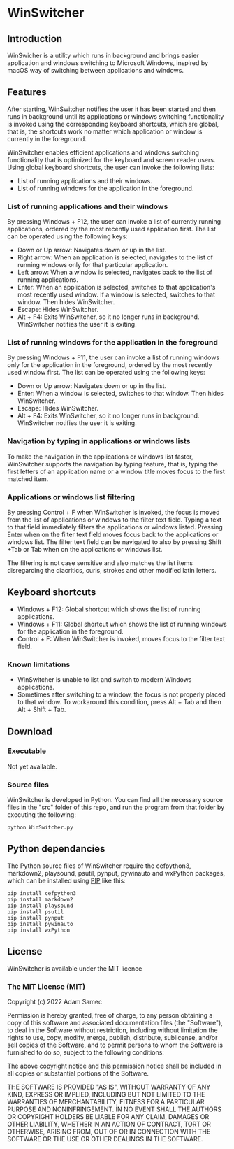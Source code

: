 # WinSwitcher
## Introduction
WinSwicher is a utility which runs in background and brings easier application and windows switching to Microsoft Windows, inspired by macOS way of switching between applications and windows.

## Features
After starting, WinSwitcher notifies the user it has been started and then runs in background until its applications or windows switching functionality is invoked using the corresponding keyboard shortcuts, which are global, that is, the shortcuts work no matter which application or window is currently in the foreground.

WinSwitcher enables efficient applications and windows switching functionality that is optimized for the keyboard and screen reader users. Using global keyboard shortcuts, the user can invoke the following lists:

* List of running applications and their windows.
* List of running windows for the application in the foreground.

### List of running applications and their windows
By pressing Windows + F12, the user can invoke a list of currently running applications, ordered by the most recently used application first. The list can be operated using the following keys:

* Down or Up arrow: Navigates down or up in the list.
* Right arrow: When an application is selected, navigates to the list of running windows only for that particular application.
* Left arrow: When a window is selected, navigates back to the list of running applications.
* Enter: When an application is selected, switches to that application's most recently used window. If a window is selected, switches to that window. Then hides WinSwitcher.
* Escape: Hides WinSwitcher.
* Alt + F4: Exits WinSwitcher, so it no longer runs in background. WinSwitcher notifies the user it is exiting.

### List of running windows for the application in the foreground
By pressing Windows + F11, the user can invoke a list of running windows  only for the application in the foreground, ordered by the most recently used window first. The list can be operated using the following keys:

* Down or Up arrow: Navigates down or up in the list.
* Enter: When a window is selected, switches to that window. Then hides WinSwitcher.
* Escape: Hides WinSwitcher.
* Alt + F4: Exits WinSwitcher, so it no longer runs in background. WinSwitcher notifies the user it is exiting.

### Navigation by typing in applications or windows lists
To make the navigation in the applications or windows list faster, WinSwitcher supports the navigation by typing feature, that is, typing the first letters of an application name or a window title moves focus to the first matched item.

### Applications or windows list filtering
By pressing Control + F when WinSwitcher is invoked, the focus is moved from the list of applications or windows to the filter text field. Typing a text to that field immediately filters the applications or windows listed. Pressing Enter when on the filter text field moves focus back to the applications or windows list. The filter text field can be navigated to also by pressing Shift +Tab or Tab when on the applications or windows list.

The filtering is not case sensitive and also matches the list items disregarding the diacritics, curls, strokes and other modified latin letters. 

## Keyboard shortcuts

* Windows + F12: Global shortcut which shows the list of running applications.
* Windows + F11: Global shortcut which shows the list of running windows for the application in the foreground.
* Control + F: When WinSwitcher is invoked, moves focus to the filter text field.

### Known limitations
* WinSwitcher is unable to list and switch to modern Windows applications.
* Sometimes after switching to a window, the focus is not properly placed to that window. To workaround this condition, press Alt + Tab and then Alt + Shift + Tab.

## Download
### Executable
Not yet available.

### Source files
WinSwitcher is developed in Python. You can find all the necessary source files in the "src" folder of this repo, and run the program from that folder by executing the following:

    python WinSwitcher.py

## Python dependancies
The Python source files of WinSwitcher require the cefpython3, markdown2, playsound, psutil, pynput, pywinauto and wxPython packages, which can be installed using [PIP][PIP] like this:

    pip install cefpython3
    pip install markdown2
    pip install playsound
    pip install psutil
    pip install pynput
    pip install pywinauto
    pip install wxPython

## License
WinSwitcher is available under the MIT licence

### The MIT License (MIT)

Copyright (c) 2022 Adam Samec

Permission is hereby granted, free of charge, to any person obtaining a copy of
this software and associated documentation files (the "Software"), to deal in
the Software without restriction, including without limitation the rights to
use, copy, modify, merge, publish, distribute, sublicense, and/or sell copies of
the Software, and to permit persons to whom the Software is furnished to do so,
subject to the following conditions:

The above copyright notice and this permission notice shall be included in all
copies or substantial portions of the Software.

THE SOFTWARE IS PROVIDED "AS IS", WITHOUT WARRANTY OF ANY KIND, EXPRESS OR
IMPLIED, INCLUDING BUT NOT LIMITED TO THE WARRANTIES OF MERCHANTABILITY, FITNESS
FOR A PARTICULAR PURPOSE AND NONINFRINGEMENT. IN NO EVENT SHALL THE AUTHORS OR
COPYRIGHT HOLDERS BE LIABLE FOR ANY CLAIM, DAMAGES OR OTHER LIABILITY, WHETHER
IN AN ACTION OF CONTRACT, TORT OR OTHERWISE, ARISING FROM, OUT OF OR IN
CONNECTION WITH THE SOFTWARE OR THE USE OR OTHER DEALINGS IN THE SOFTWARE.

[PIP]: https://pypi.org/project/pip/
